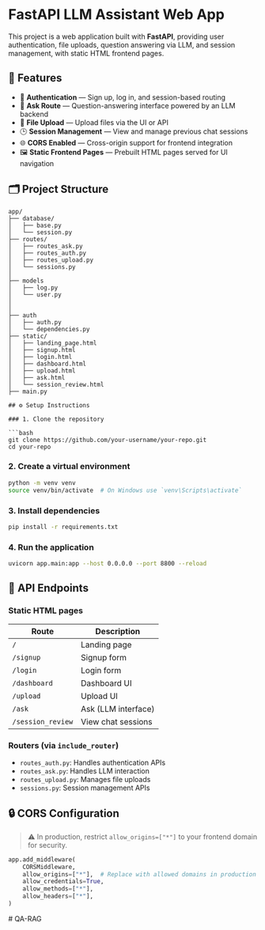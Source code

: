 # FastAPI LLM Assistant Web App

This project is a web application built with **FastAPI**, providing user authentication, file uploads, question answering via LLM, and session management, with static HTML frontend pages.

## 🚀 Features

- 🔐 **Authentication** — Sign up, log in, and session-based routing
- 💬 **Ask Route** — Question-answering interface powered by an LLM backend
- 📂 **File Upload** — Upload files via the UI or API
- 🕒 **Session Management** — View and manage previous chat sessions
- 🌐 **CORS Enabled** — Cross-origin support for frontend integration
- 🖼️ **Static Frontend Pages** — Prebuilt HTML pages served for UI navigation

## 🗂️ Project Structure

```
app/
├── database/
│   ├── base.py
│   └── session.py
├── routes/
│   ├── routes_ask.py
│   ├── routes_auth.py
│   ├── routes_upload.py
│   └── sessions.py
│   
├── models
│   ├── log.py
│   └── user.py
│
│   
├── auth
│   ├── auth.py
│   └── dependencies.py
├── static/
│   ├── landing_page.html
│   ├── signup.html
│   ├── login.html
│   ├── dashboard.html
│   ├── upload.html
│   ├── ask.html
│   └── session_review.html
├── main.py

## ⚙️ Setup Instructions

### 1. Clone the repository

```bash
git clone https://github.com/your-username/your-repo.git
cd your-repo
```

### 2. Create a virtual environment

```bash
python -m venv venv
source venv/bin/activate  # On Windows use `venv\Scripts\activate`
```

### 3. Install dependencies

```bash
pip install -r requirements.txt
```

### 4. Run the application

```bash
uvicorn app.main:app --host 0.0.0.0 --port 8800 --reload
```

## 🔌 API Endpoints

### Static HTML pages

| Route               | Description               |
|--------------------|---------------------------|
| `/`                | Landing page              |
| `/signup`          | Signup form               |
| `/login`           | Login form                |
| `/dashboard`       | Dashboard UI              |
| `/upload`          | Upload UI                 |
| `/ask`             | Ask (LLM interface)       |
| `/session_review`  | View chat sessions        |

### Routers (via `include_router`)

- `routes_auth.py`: Handles authentication APIs
- `routes_ask.py`: Handles LLM interaction
- `routes_upload.py`: Manages file uploads
- `sessions.py`: Session management APIs

## 🔒 CORS Configuration

> ⚠️ In production, restrict `allow_origins=["*"]` to your frontend domain for security.

```python
app.add_middleware(
    CORSMiddleware,
    allow_origins=["*"],  # Replace with allowed domains in production
    allow_credentials=True,
    allow_methods=["*"],
    allow_headers=["*"],
)
```
#   Q A - R A G  
 